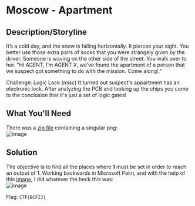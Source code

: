 # Moscow - Apartment

## Description/Storyline
It’s a cold day, and the snow is falling horizontally. It pierces your sight. You better use those extra pairs of socks that you were strangely given by the driver. Someone is waving on the other side of the street. You walk over to her. "Hi AGENT, I’m AGENT X, we’ve found the apartment of a person that we suspect got something to do with the mission. Come along!."

Challenge: Logic Lock (misc)
It turned out suspect's appartment has an electronic lock. After analyzing the PCB and looking up the chips you come to the conclusion that it's just a set of logic gates!

## What You'll Need
There was a [zip file](https://storage.googleapis.com/gctf-2021-attachments-project/419bcccb21e0773e1a7db7ddcb4d557c7d19b5a76cd421851d9e20ab451702b252de11e90d14c3992f14bb4c5b330ea5368f8c52eb1e4c8f82f153aea6566d56) containing a singular png:  
![image](https://i.imgur.com/UySyPWD.png)

## Solution
The objective is to find all the places where **1** must be set in order to reach an output of 1. Working backwards in Microsoft Paint, and with the help of this [image](https://www.circuitbasics.com/wp-content/uploads/2020/05/image-88.png), I did whatever the heck this was:  
![image](https://i.imgur.com/Xv12xRm.png)

Flag: `CTF{BCFIJ}`

